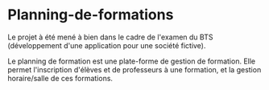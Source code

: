 Planning-de-formations
======================

Le projet à été mené à bien dans le cadre de l'examen du BTS (développement d'une application pour une société fictive).

Le planning de formation est une plate-forme de gestion de formation. Elle permet l'inscription d'élèves et de professeurs à une formation, et la gestion horaire/salle de ces formations.
